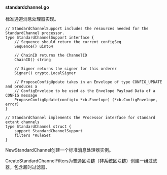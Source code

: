 #### standardchannel.go

标准通道消息处理器实现。

```
// StandardChannelSupport includes the resources needed for the StandardChannel processor.
type StandardChannelSupport interface {
	// Sequence should return the current configSeq
	Sequence() uint64

	// ChainID returns the ChannelID
	ChainID() string

	// Signer returns the signer for this orderer
	Signer() crypto.LocalSigner

	// ProposeConfigUpdate takes in an Envelope of type CONFIG_UPDATE and produces a
	// ConfigEnvelope to be used as the Envelope Payload Data of a CONFIG message
	ProposeConfigUpdate(configtx *cb.Envelope) (*cb.ConfigEnvelope, error)
}

// StandardChannel implements the Processor interface for standard extant channels
type StandardChannel struct {
	support StandardChannelSupport
	filters *RuleSet
}
```

NewStandardChannel创建一个标准消息处理器实例。

CreateStandardChannelFilters为普通区块链（非系统区块链）创建一组过滤器，包含超时过滤器、

